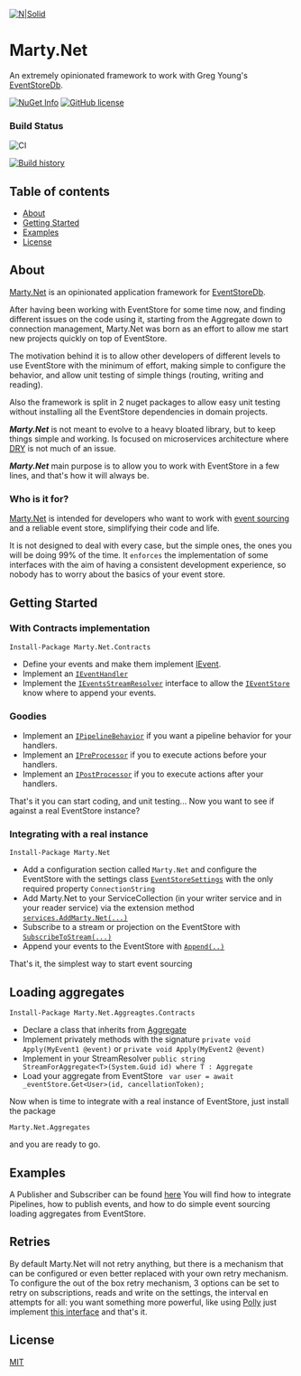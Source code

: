 [![N|Solid](https://avatars2.githubusercontent.com/u/39886363?s=200&v=4)](https://github.com/dariogriffo/marty-net)

# Marty.Net

An extremely opinionated framework to work with Greg Young's [EventStoreDb](https://eventstore.com/).

[![NuGet Info](https://buildstats.info/nuget/Marty.Net?includePreReleases=true)](https://www.nuget.org/packages/Marty.Net/)
[![GitHub license](https://img.shields.io/github/license/dariogriffo/marty-net.svg)](https://raw.githubusercontent.com/dariogriffo/marty-net/main/LICENSE)
### Build Status
![CI](https://github.com/dariogriffo/marty-net/workflows/CI/badge.svg?branch=main)

[![Build history](https://buildstats.info/github/chart/dariogriffo/marty-net?branch=main&includeBuildsFromPullRequest=false)](https://github.com/dariogriffo/marty-net/actions?query=branch%3Amain++)


## Table of contents

- [About](#about)
- [Getting Started](#getting-started)
- [Examples](#examples)
- [License](#license)

## About

[Marty.Net](https://www.nuget.org/packages/Marty.Net) is an opinionated application framework for [EventStoreDb](https://eventstore.com/).

After having been working with EventStore for some time now, and finding different issues on the code using it, starting from the Aggregate down to connection management, Marty.Net was born as an effort to allow me start new projects quickly on top of EventStore.

The motivation behind it is to allow other developers of different levels to use EventStore with the minimum of effort, making simple to configure the behavior, and allow unit testing of simple things (routing, writing and reading).

Also the framework is split in 2 nuget packages to allow easy unit testing without installing all the EventStore dependencies in domain projects.

***Marty.Net*** is not meant to evolve to a heavy bloated library, but to keep things simple and working. Is focused on microservices architecture where [DRY](https://en.wikipedia.org/wiki/Don%27t_repeat_yourself) is not much of an issue.

***Marty.Net*** main purpose is to allow you to work with EventStore in a few lines, and that's how it will always be.

### Who is it for?

[Marty.Net](https://www.nuget.org/packages/Marty.Net) is intended for developers who want to work with [event sourcing](https://www.eventstore.com/blog/what-is-event-sourcing) and a reliable event store, simplifying their code and life.

It is not designed to deal with every case, but the simple ones, the ones you will be doing 99% of the time.
It `enforces` the implementation of some interfaces with the aim of having a consistent development experience, so nobody has to worry about the basics of your event store.

## Getting Started

### With Contracts implementation
`Install-Package Marty.Net.Contracts`

- Define your events and make them implement [IEvent](https://github.com/dariogriffo/marty-net/blob/main/src/Marty.Net.Contracts/IEvent.cs#L8).
- Implement an [`IEventHandler`](https://github.com/dariogriffo/marty-net/blob/main/src/Marty.Net.Contracts/IEventHandler.cs#L11)
- Implement the [`IEventsStreamResolver`](https://github.com/dariogriffo/marty-net/blob/main/src/Marty.Net.Contracts/IEventsStreamResolver.cs#L6) interface to allow the [`IEventStore`](44#L81) know where to append your events.

### Goodies
- Implement an [`IPipelineBehavior`](https://github.com/dariogriffo/marty-net/blob/main/src/Marty.Net.Contracts/IPipelineBehavior.cs#L13) if you want a pipeline behavior for your handlers.
- Implement an [`IPreProcessor`](https://github.com/dariogriffo/marty-net/blob/main/src/Marty.Net.Contracts/IPreProcessor.cs#L12) if you to execute actions before your handlers.
- Implement an [`IPostProcessor`](https://github.com/dariogriffo/marty-net/blob/main/src/Marty.Net.Contracts/IPostProcessor.cs#L12) if you to execute actions after your handlers.


That's it you can start coding, and unit testing... Now you want to see if against a real EventStore instance?

### Integrating with a real instance
`Install-Package Marty.Net`

- Add a configuration section called `Marty.Net` and configure the EventStore with the settings class [`EventStoreSettings`](https://github.com/dariogriffo/marty-net/blob/main/src/Marty.Net.Contracts/EventStoreSettings.cs#L10) with the only required property `ConnectionString`
- Add Marty.Net to your ServiceCollection (in your writer service and in your reader service) via the extension method [`services.AddMarty.Net(...)`](https://github.com/dariogriffo/marty-net/blob/main/src/Marty.Net/ServiceCollectionExtensions.cs#L25)
- Subscribe to a stream or projection on the EventStore with [`SubscribeToStream(...)`](https://github.com/dariogriffo/marty-net/blob/main/src/Marty.Net.Contracts/IEventStore.cs#L92)
- Append your events to the EventStore with [`Append(..)`](https://github.com/dariogriffo/marty-net/blob/main/src/Marty.Net.Contracts/IEventStore.cs#L22)

That's it, the simplest way to start event sourcing

## Loading aggregates

`Install-Package Marty.Net.Aggreagtes.Contracts`
- Declare a class that inherits from [Aggregate](https://github.com/dariogriffo/marty-net/blob/main/src/Marty.Net.Aggregates.Contracts/Aggregate.cs#L14)
- Implement privately methods with the signature `private void Apply(MyEvent1 @event)` or `private void Apply(MyEvent2 @event)`
- Implement in your StreamResolver `public string StreamForAggregate<T>(System.Guid id) where T : Aggregate`
- Load your aggregate from EventStore ` var user = await _eventStore.Get<User>(id, cancellationToken);`


Now when is time to integrate with a real instance of EventStore, just install the package

`Marty.Net.Aggregates`

and you are ready to go.

## Examples

A Publisher and Subscriber can be found [here](https://github.com/dariogriffo/marty-net/tree/main/examples)
You will find how to integrate Pipelines, how to publish events, and how to do simple event sourcing loading aggregates from EventStore.

## Retries

By default Marty.Net will not retry anything, but there is a mechanism that can be configured or even better replaced with your own retry mechanism.
To configure the out of the box retry mechanism, 3 options can be set to retry on subscriptions, reads and write on the settings, the interval en attempts for all:
you want something more powerful, like using [Polly](https://github.com/App-vNext/Polly) just implement [this interface](https://github.com/dariogriffo/marty-net/blob/main/src/Marty.Net.Contracts/IConnectionStrategy.cs) and that's it.

## License

[MIT](https://github.com/dariogriffo/marty-net/blob/main/LICENSE)
